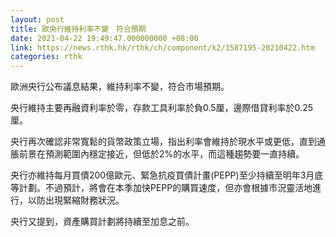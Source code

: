 ```yaml
---
layout: post
title: 歐央行維持利率不變　符合預期
date: 2021-04-22 19:49:47.000000000 +08:00
link: https://news.rthk.hk/rthk/ch/component/k2/1587195-20210422.htm
categories: rthk
---
```


歐洲央行公布議息結果，維持利率不變，符合市場預期。

央行維持主要再融資利率於零，存款工具利率於負0.5厘，邊際借貸利率於0.25厘。

央行再次確認非常寬鬆的貨幣政策立場，指出利率會維持於現水平或更低，直到通脹前景在預測範圍內穩定接近，但低於2%的水平，而這種趨勢要一直持續。

央行亦維持每月買債200億歐元、緊急抗疫買債計畫(PEPP)至少持續至明年3月底等計劃。不過預計，將會在本季加快PEPP的購買速度，但亦會根據市況靈活地進行，以防出現緊縮財務狀況。

央行又提到，資產購買計劃將持續至加息之前。
